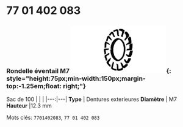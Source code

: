 # 77 01 402 083

### Rondelle éventail M7 ![](../assets/images/parts/fan_washer.png){: style="height:75px;min-width:150px;margin-top:-1.25em;float: right;"}

Sac de 100
|   |   |
|---:|---|
**Type** | Dentures exterieures
**Diamètre** | M7
**Hauteur** |12.3 mm

Mots clés: `7701402083`, `77 01 402 083`
